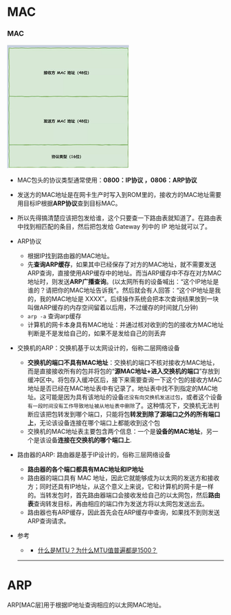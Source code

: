 

# MAC

### MAC

![](IMG/2021-08-02-14-34-45.png)

- MAC包头的协议类型通常使用：**0800：IP协议 ，0806：ARP协议**

- 发送方的MAC地址是在网卡生产时写入到ROM里的，接收方的MAC地址需要用目标IP根据**ARP协议**查到目标MAC。

- 所以先得搞清楚应该把包发给谁，这个只要查一下路由表就知道了。在路由表中找到相匹配的条目，然后把包发给 Gateway 列中的 IP 地址就可以了。

- ARP协议

  - 根据IP找到路由器的MAC地址。
  - 先**查询ARP缓存**，如果其中已经保存了对方的MAC地址，就不需要发送ARP查询，直接使用ARP缓存中的地址。而当ARP缓存中不存在对方MAC地址时，则发送**ARP广播查询**。(以太网所有的设备喊出：“这个IP地址是谁的？请把你的MAC地址告诉我”。然后就会有人回答：“这个IP地址是我的，我的MAC地址是 XXXX”。后续操作系统会把本次查询结果放到一块叫做ARP缓存的内存空间留着以后用，不过缓存的时间就几分钟)
  - `arp -a` 查询arp缓存    
  - 计算机的网卡本身具有MAC地址：并通过核对收到的包的接收方MAC地址判断是不是发给自己的，如果不是发给自己的则丢弃

- 交换机的ARP：交换机基于以太网设计的，俗称二层网络设备

  - **交换机的端口不具有MAC地址**：交换机的端口不核对接收方MAC地址，而是直接接收所有的包并将包的“**源MAC地址+进入交换机的端口**”存放到缓冲区中。将包存入缓冲区后，接下来需要查询一下这个包的接收方MAC地址是否已经在MAC地址表中有记录了。地址表中找不到指定的MAC地址。这可能是因为具有该地址的设备`还没有向交换机发送过包`，或者这个设备`有一段时间没有工作导致地址被从地址表中删除`了。这种情况下，交换机无法判断应该把包转发到哪个端口，只能将包**转发到除了源端口之外的所有端口上**，无论该设备连接在哪个端口上都能收到这个包   
  - 交换机的MAC地址表主要包含两个信息：一个是**设备的MAC地址**，另一个是该设备**连接在交换机的哪个端口上**.

- 路由器的ARP: 路由器是基于IP设计的，俗称三层网络设备

  - **路由器的各个端口都具有MAC地址和IP地址**
  - 路由器的端口具有 MAC 地址，因此它就能够成为以太网的发送方和接收方；同时还具有IP地址，从这个意义上来说，它和计算机的网卡是一样的。当转发包时，首先路由器端口会接收发给自己的以太网包，然后**路由表**查询转发目标，再由相应的端口作为发送方将以太网包发送出去。
  - 路由器也有ARP缓存，因此首先会在ARP缓存中查询，如果找不到则发送ARP查询请求。

- 参考

  

  - - [什么是MTU？为什么MTU值普遍都是1500？](https://developer.aliyun.com/article/222535)

  ---

  







# ARP

ARP[MAC层]用于根据IP地址查询相应的以太网MAC地址。